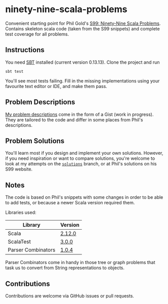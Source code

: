 # ninety-nine-scala-problems
Convenient starting point for Phil Gold's [S99: Ninety-Nine Scala Problems](http://aperiodic.net/phil/scala/s-99/). Contains skeleton scala code (taken from the S99 snippets) and complete test coverage for all problems.

## Instructions
You need [SBT](http://www.scala-sbt.org/) installed (current version 0.13.13).
Clone the project and run
    
    sbt test

You'll see most tests failing. Fill in the missing implementations using your favourite text editor or IDE, and make them pass.

## Problem Descriptions
[My problem descriptions](https://gist.github.com/jayho/50bbf1945bed86be71c87fb10b6296a3) come in the form of a Gist (work in progress). They are tailored to the code and differ in some places from Phil's descriptions.

## Problem Solutions
You'll learn most if you design and implement your own solutions. However, if you need inspiration or want to compare solutions, you're welcome to look at my attempts on the [`solutions`](https://github.com/jayho/ninety-nine-scala-problems/tree/solutions) branch, or at Phil's solutions on his S99 website.

## Notes
The code is based on Phil's snippets with some changes in order to be able to add tests, or because a newer Scala version required them.

Libraries used:

| Library            | Version                                                                |
| ------------------ | ---------------------------------------------------------------------- |
| Scala              | [2.12.0](http://www.scala-lang.org/news/2.12.0)                        |
| ScalaTest          | [3.0.0](http://www.scalatest.org/release_notes/3.0.0)                  |
| Parser Combinators | [1.0.4](https://github.com/scala/scala-parser-combinators/tree/v1.0.4) |

Parser Combinators come in handy in those tree or graph problems that task us to convert from String representations to objects.

## Contributions
Contributions are welcome via GitHub issues or pull requests.
